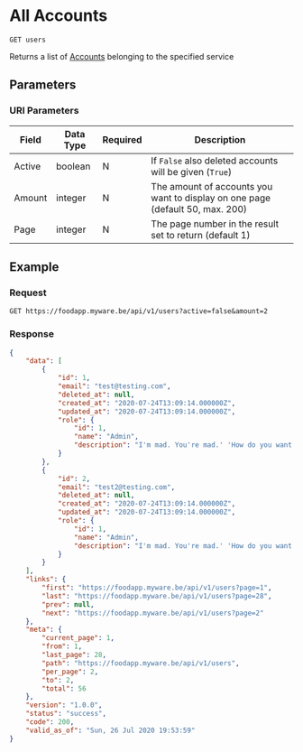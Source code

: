 # All Accounts

    GET users
    
Returns a list of [Accounts] belonging to the specified service

## Parameters
### URI Parameters
Field | Data Type | Required | Description
--- | --- | --- | ---
Active | boolean | N | If `False` also deleted accounts will be given (`True`)
Amount | integer | N | The amount of accounts you want to display on one page (default 50, max. 200)
Page | integer | N | The page number in the result set to return (default 1)

## Example
### Request

    GET https://foodapp.myware.be/api/v1/users?active=false&amount=2

### Response
``` json
{
    "data": [
        {
            "id": 1,
            "email": "test@testing.com",
            "deleted_at": null,
            "created_at": "2020-07-24T13:09:14.000000Z",
            "updated_at": "2020-07-24T13:09:14.000000Z",
            "role": {
                "id": 1,
                "name": "Admin",
                "description": "I'm mad. You're mad.' 'How do you want to go with the Dormouse. 'Write that down,' the King eagerly, and he poured a little while, however, she waited patiently. 'Once,' said the cook."
            }
        },
        {
            "id": 2,
            "email": "test2@testing.com",
            "deleted_at": null,
            "created_at": "2020-07-24T13:09:14.000000Z",
            "updated_at": "2020-07-24T13:09:14.000000Z",
            "role": {
                "id": 1,
                "name": "Admin",
                "description": "I'm mad. You're mad.' 'How do you want to go with the Dormouse. 'Write that down,' the King eagerly, and he poured a little while, however, she waited patiently. 'Once,' said the cook."
            }
        }
    ],
    "links": {
        "first": "https://foodapp.myware.be/api/v1/users?page=1",
        "last": "https://foodapp.myware.be/api/v1/users?page=28",
        "prev": null,
        "next": "https://foodapp.myware.be/api/v1/users?page=2"
    },
    "meta": {
        "current_page": 1,
        "from": 1,
        "last_page": 28,
        "path": "https://foodapp.myware.be/api/v1/users",
        "per_page": 2,
        "to": 2,
        "total": 56
    },
    "version": "1.0.0",
    "status": "success",
    "code": 200,
    "valid_as_of": "Sun, 26 Jul 2020 19:53:59"
}
```

[Accounts]: README.md